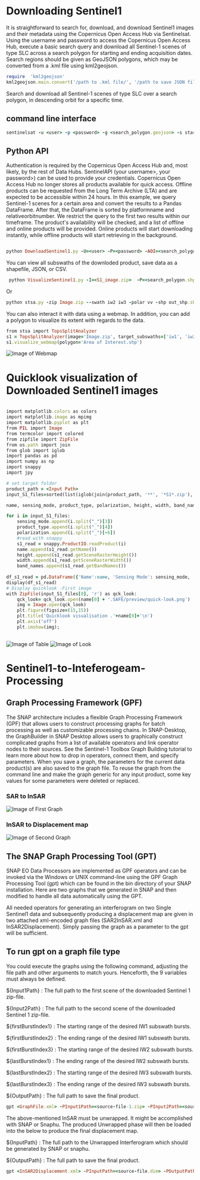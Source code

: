 # Downloading Sentinel1 

It is straightforward to search for, download, and download Sentinel1 images and their metadata using the Copernicus Open Access Hub via Sentinelsat.
Using the username and password to access the Copernicus Open Access Hub, execute a basic search query and download all Sentinel-1 scenes of type SLC across a search polygon for starting and ending acquisition dates. Search regions should be given as GeoJSON polygons, which may be converted from a .kml file using kml2geojson.

```ruby
require  'kml2geojson'
kml2geojson.main.convert('/path to .kml file/', '/path to save JSON file/Study Area/')
```

Search and download all Sentinel-1 scenes of type SLC over a search polygon, in descending orbit for a specific time.
## command line interface 

```ruby
sentinelsat -u <user> -p <password> -g <search_polygon.geojson> -s startingDate -e EndingDate -producttype <SLC> -q "orbitdirection=Descending" -url "https://scihub.copernicus.eu/dhus"

```
## Python API
Authentication is required by the Copernicus Open Access Hub and, most likely, by the rest of Data Hubs. SentinelAPI (your username>, your password>) can be used to provide your credentials.
Copernicus Open Access Hub no longer stores all products available for quick access. Offline products can be requested from the Long Term Archive (LTA) and are expected to be accessible within 24 hours.
In this example, we query Sentinel-1 scenes for a certain area and convert the results to a Pandas DataFrame. After that, the DataFrame is sorted by platformname and relativeorbitnumber. We restrict the query to the first two results within our timeframe. The product's availability will be checked, and a list of offline and online products will be provided. Online products will start downloading instantly, while offline products will start retrieving in the background.

  
```ruby

python DownloadSentinel1.py -U=<user> -P=<password> -AOI=<search_polygon.geojson> -SD=startingDate -ED=EndingDate

```

You can view all subswaths of the downloded product, save data as a shapefile, JSON, or CSV.

```ruby
 python VisualizeSentinel1.py -I=<S1_image.zip>  -P=<search_polygon.shp>
```
Or

```ruby
python stsa.py -zip Image.zip --swath iw2 iw3 -polar vv -shp out_shp.shp -csv out_csv.csv -json out_json.jso
```
You can also interact it with data using a webmap. In addition, you can add a polygon to visualize its extent with regards to the data.

```ruby
from stsa import TopsSplitAnalyzer
s1 = TopsSplitAnalyzer(image='Image.zip', target_subswaths=['iw1', 'iw2', 'iw3'], polarization='vv')
s1.visualize_webmap(polygon='Area of Interest.shp')
```

![Image of Webmap](https://github.com/ShararAk/Sentinel1-to-Inteferogeam-Preprocessing/blob/main/Capture.PNG)

# Quicklook visualization of Downloaded Sentinel1 images

```ruby

import matplotlib.colors as colors
import matplotlib.image as mpimg
import matplotlib.pyplot as plt
from PIL import Image
from termcolor import colored
from zipfile import ZipFile
from os.path import join
from glob import iglob
import pandas as pd
import numpy as np
import snappy
import jpy

# set target folder 
product_path = <Input Path>
input_S1_files=sorted(list(iglob(join(product_path, '**', '*S1*.zip'), recursive=True)))

name, sensing_mode, product_type, polarization, height, width, band_names = ([]for i in range(7))

for i in input_S1_files:
    sensing_mode.append(i.split("_")[3])
    product_type.append(i.split("_")[4])
    polarization.append(i.split("_")[-6])
    #read with snappy
    s1_read = snappy.ProductIO.readProduct(i)
    name.append(s1_read.getName())
    height.append(s1_read.getSceneRasterHeight())
    width.append(s1_read.getSceneRasterWidth())
    band_names.append(s1_read.getBandNames())
    
df_s1_read = pd.DataFrame({'Name':name, 'Sensing Mode': sensing_mode, 'Product Type': product_type, 'Polarization': polarization, 'Height': height, 'Width': width, 'Band Names': band_names}) 
display(df_s1_read)
# Display quicklook -First image
with ZipFile(input_S1_files[0], 'r') as qck_look:
    qck_look= qck_look.open(name[0] + '.SAFE/preview/quick-look.png')
    img = Image.open(qck_look)
    plt.figure(figsize=(15,15))
    plt.title('Quicklook visualisation .'+name[0]+'\n')
    plt.axis('off')
    plt.imshow(img);
    
 ```
 
![Image of Table](https://github.com/ShararAk/Sentinel1-to-Inteferogeam-Preprocessing/blob/main/Sentinel1Table.PNG)
![Image of Look](https://github.com/ShararAk/Sentinel1-to-Inteferogeam-Preprocessing/blob/main/Look.PNG)

# Sentinel1-to-Inteferogeam-Processing

## Graph Processing Framework (GPF)
The SNAP architecture includes a flexible Graph Processing Framework (GPF) that allows users to construct processing graphs for batch processing as well as customizable processing chains. In SNAP-Desktop, the GraphBuilder in SNAP Desktop allows users to graphically construct complicated graphs from a list of available operators and link operator nodes to their sources. See the Sentinel-1 Toolbox Graph Building tutorial to learn more about how to drop in operators, connect them, and specify parameters. When you save a graph, the parameters for the current data product(s) are also saved to the graph file. To reuse the graph from the command line and make the graph generic for any input product, some key values for some parameters were deleted or replaced.

### SAR to InSAR
![Image of First Graph](https://github.com/ShararAk/Sentinel1-to-Inteferogeam-Preprocessing/blob/main/SAR2InSAR.PNG)

### InSAR to Displacement map

![Image of Second Graph](https://github.com/ShararAk/Sentinel1-to-Inteferogeam-Preprocessing/blob/main/InSAR2Displacement.PNG)


## The SNAP Graph Processing Tool (GPT)
SNAP EO Data Processors are implemented as GPF operators and can be invoked via the Windows or UNIX command-line using the GPF Graph Processing Tool (gpt) which can be found in the bin directory of your SNAP installation. Here are two graphs that we generated in SNAP and then modified to handle all data automatically using the GPT.

All needed operators for generating an interferogram on two Single Sentinel1 data and subsequently producing a displacement map are given in two attached xml-encoded graph files (SAR2InSAR.xml and  InSAR2Displacement). Simply passing the graph as a parameter to the gpt will be sufficient.

## To run gpt on a graph file type
You could execute the graphs using the following command, adjusting the file path and other arguments to match yours. Henceforth, the 9 variables must always be defined.

${Input1Path} : The full path to the first scene of the downloaded Sentinel 1 zip-file.

${Input2Path} : The full path to the second scene of the downloaded Sentinel 1 zip-file.

${firstBurstIndex1} : The starting range of the desired IW1 subswath bursts.

${firstBurstIndex2} : The ending range of the desired IW1 subswath bursts.

${firstBurstIndex3} : The starting range of the desired IW2 subswath bursts.

${lastBurstIndex1} : The ending range of the desired IW2 subswath bursts.

${lastBurstIndex2} : The starting range of the desired IW3 subswath bursts.

${lastBurstIndex3} : The ending range of the desired IW3 subswath bursts.

${OutputPath} : The full path to save the final product.


```ruby
gpt <GraphFile.xml> -PInput1Path=<source-file-1.zip> -PInput2Path=<source-file-2.zip> -PfirstBurstIndex1=1 -PlastBurstIndex1=2 -PfirstBurstIndex2=1 -PlastBurstIndex2=2 -PfirstBurstIndex3=1 -PlastBurstIndex3=2 -POutputPath=<output-Path>
```

The above-mentioned InSAR must be unwrapped. It might be accomplished with SNAP or Snaphu. The produced Unwrapped phase will then be loaded into the below to produce the final displacement map.

${InputPath} : The full path to the Unwrapped Interferogram which should be generated by SNAP or snaphu.

${OutputPath} : The full path to save the final product.

```ruby
gpt <InSAR2Displacement.xml> -PInputPath=<source-file.dim> -POutputPath=<output-Path>
```

